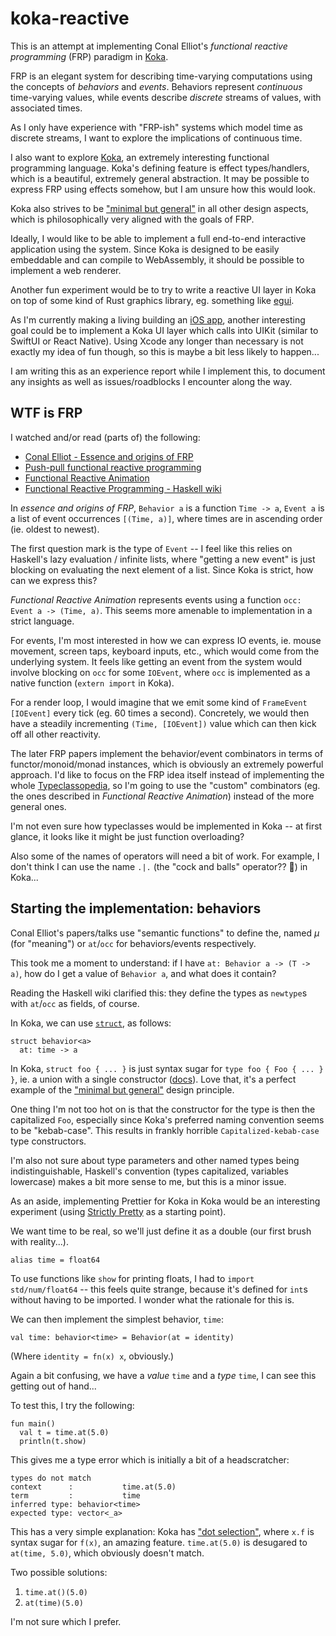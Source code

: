 # koka-reactive

This is an attempt at implementing Conal Elliot's _functional reactive programming_ (FRP) paradigm in [Koka](https://koka-lang.github.io/).

FRP is an elegant system for describing time-varying computations using the concepts of _behaviors_ and _events_. Behaviors represent _continuous_ time-varying values, while events describe _discrete_ streams of values, with associated times.

As I only have experience with "FRP-ish" systems which model time as discrete streams, I want to explore the implications of continuous time.

I also want to explore [Koka](https://koka-lang.github.io/), an extremely interesting functional programming language. Koka's defining feature is effect types/handlers, which is a beautiful, extremely general abstraction. It may be possible to express FRP using effects somehow, but I am unsure how this would look.

Koka also strives to be ["minimal but general"](https://koka-lang.github.io/koka/doc/book.html#why-mingen) in all other design aspects, which is philosophically very aligned with the goals of FRP.

Ideally, I would like to be able to implement a full end-to-end interactive application using the system. Since Koka is designed to be easily embeddable and can compile to WebAssembly, it should be possible to implement a web renderer.

Another fun experiment would be to try to write a reactive UI layer in Koka on top of some kind of Rust graphics library, eg. something like [egui](https://github.com/emilk/egui).

As I'm currently making a living building an [iOS app](https://apps.apple.com/gb/app/picnic-photos/id6450713784), another interesting goal could be to implement a Koka UI layer which calls into UIKit (similar to SwiftUI or React Native). Using Xcode any longer than necessary is not exactly my idea of fun though, so this is maybe a bit less likely to happen...

I am writing this as an experience report while I implement this, to document any insights as well as issues/roadblocks I encounter along the way.

## WTF is FRP

I watched and/or read (parts of) the following:

- [Conal Elliot - Essence and origins of FRP](https://github.com/conal/talk-2015-essence-and-origins-of-frp)
- [Push-pull functional reactive programming](http://conal.net/papers/push-pull-frp/)
- [Functional Reactive Animation](http://conal.net/papers/icfp97/icfp97.pdf)
- [Functional Reactive Programming - Haskell wiki](https://wiki.haskell.org/Functional_Reactive_Programming)

In _essence and origins of FRP_, `Behavior a` is a function `Time -> a`, `Event a` is a list of event occurrences `[(Time, a)]`, where times are in ascending order (ie. oldest to newest).

The first question mark is the type of `Event` -- I feel like this relies on Haskell's lazy evaluation / infinite lists, where "getting a new event" is just blocking on evaluating the next element of a list. Since Koka is strict, how can we express this?

_Functional Reactive Animation_ represents events using a function `occ: Event a -> (Time, a)`. This seems more amenable to implementation in a strict language.

For events, I'm most interested in how we can express IO events, ie. mouse movement, screen taps, keyboard inputs, etc., which would come from the underlying system. It feels like getting an event from the system would involve blocking on `occ` for some `IOEvent`, where `occ` is implemented as a native function (`extern import` in Koka).

For a render loop, I would imagine that we emit some kind of `FrameEvent [IOEvent]` every tick (eg. 60 times a second). Concretely, we would then have a steadily incrementing `(Time, [IOEvent])` value which can then kick off all other reactivity.

The later FRP papers implement the behavior/event combinators in terms of functor/monoid/monad instances, which is obviously an extremely powerful approach. I'd like to focus on the FRP idea itself instead of implementing the whole [Typeclassopedia](https://wiki.haskell.org/Typeclassopedia), so I'm going to use the "custom" combinators (eg. the ones described in _Functional Reactive Animation_) instead of the more general ones.

I'm not even sure how typeclasses would be implemented in Koka -- at first glance, it looks like it might be just function overloading?

Also some of the names of operators will need a bit of work. For example, I don't think I can use the name `.|.` (the "cock and balls" operator?? 🤔) in Koka...

## Starting the implementation: behaviors

Conal Elliot's papers/talks use "semantic functions" to define the, named _μ_ (for "meaning") or `at`/`occ` for behaviors/events respectively.

This took me a moment to understand: if I have `at: Behavior a -> (T -> a)`, how do I get a value of `Behavior a`, and what does it contain?

Reading the Haskell wiki clarified this: they define the types as `newtype`s with `at`/`occ` as fields, of course.

In Koka, we can use [`struct`](https://koka-lang.github.io/koka/doc/book.html#sec-structs), as follows:

```koka
struct behavior<a>
  at: time -> a
```

In Koka, `struct foo { ... }` is just syntax sugar for `type foo { Foo { ... } }`, ie. a union with a single constructor ([docs](https://koka-lang.github.io/koka/doc/book.html#sec-union)). Love that, it's a perfect example of the ["minimal but general"](https://koka-lang.github.io/koka/doc/book.html#why-mingen) design principle.

One thing I'm not too hot on is that the constructor for the type is then the capitalized `Foo`, especially since Koka's preferred naming convention seems to be "kebab-case". This results in frankly horrible `Capitalized-kebab-case` type constructors.

I'm also not sure about type parameters and other named types being indistinguishable, Haskell's convention (types capitalized, variables lowercase) makes a bit more sense to me, but this is a minor issue.

As an aside, implementing Prettier for Koka in Koka would be an interesting experiment (using [Strictly Pretty](https://www.researchgate.net/publication/2629249_Strictly_Pretty) as a starting point).

We want time to be real, so we'll just define it as a double (our first brush with reality...).

```koka
alias time = float64
```

To use functions like `show` for printing floats, I had to `import std/num/float64` -- this feels quite strange, because it's defined for `int`s without having to be imported. I wonder what the rationale for this is.

We can then implement the simplest behavior, `time`:

```koka
val time: behavior<time> = Behavior(at = identity)
```

(Where `identity = fn(x) x`, obviously.)

Again a bit confusing, we have a _value_ `time` and a _type_ `time`, I can see this getting out of hand...

To test this, I try the following:

```koka
fun main()
  val t = time.at(5.0)
  println(t.show)
```

This gives me a type error which is initially a bit of a headscratcher:

```
types do not match
context      :           time.at(5.0)
term         :           time
inferred type: behavior<time>
expected type: vector<_a>
```

This has a very simple explanation: Koka has ["dot selection"](https://koka-lang.github.io/koka/doc/book.html#sec-dot), where `x.f` is syntax sugar for `f(x)`, an amazing feature. `time.at(5.0)` is desugared to `at(time, 5.0)`, which obviously doesn't match.

Two possible solutions:

1. `time.at()(5.0)`
2. `at(time)(5.0)`

I'm not sure which I prefer.
